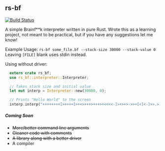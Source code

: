 ## rs-bf
[![Build Status](https://travis-ci.org/TacoCoder/rs-bf.svg?branch=master)](https://travis-ci.org/TacoCoder/rs-bf)

A simple Brainf**k interpreter written in pure Rust.
Wrote this as a learning project, not meant to be practical, but if you have any suggestions let me know!

Example Usage: `rs-bf some_file.bf --stack-size 30000 --stack-value 0`   
Leaving `[FILE]` blank uses stdin instead.

Using without driver:
```rust
  extern crate rs_bf;
  use rs_bf::interpreter::Interpreter;

  // Takes stack size and initial value
  let mut interp = Interpreter::new(30000, 0);

  // Prints "Hello World" to the screen
  interp.interp("++++++++[>++++[>++>+++>+++>+<<<<-]>+>+>->>+[<]<-]>>.>---.+++++++..+++.>>.<-.<.+++.------.--------.>>+.>++.");
```

##### Coming Soon
* ~~More/better command line arguments~~
* ~~Cleaner code with comments~~
* ~~A library along with a better driver~~
* A compiler

